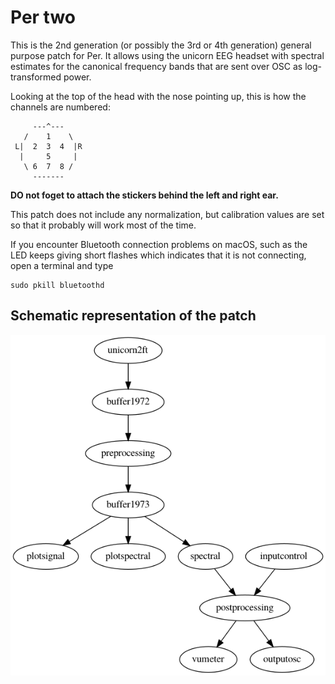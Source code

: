 # Per two

This is the 2nd generation (or possibly the 3rd or 4th generation)
general purpose patch for Per. It allows using the unicorn EEG headset
with spectral estimates for the canonical frequency bands that are sent
over OSC as log-transformed power.

Looking at the top of the head with the nose pointing up, this is how
the channels are numbered:

         ---^---
       /    1    \
     L|  2  3  4  |R
      |     5     |
       \ 6  7  8 /
         -------

**DO not foget to attach the stickers behind the left and right ear.**

This patch does not include any normalization, but calibration values
are set so that it probably will work most of the time.

If you encounter Bluetooth connection problems on macOS, such as the
LED keeps giving short flashes which indicates that it is not connecting,
open a terminal and type

    sudo pkill bluetoothd


## Schematic representation of the patch

![flowchart](patch.png)
